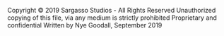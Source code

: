 Copyright © 2019 Sargasso Studios - All Rights Reserved
Unauthorized copying of this file, via any medium is strictly prohibited
Proprietary and confidential
Written by Nye Goodall, September 2019